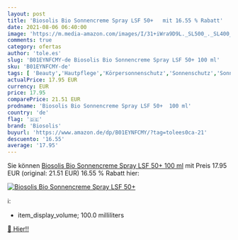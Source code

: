 ```yaml
---
layout: post
title: 'Biosolis Bio Sonnencreme Spray LSF 50+   mit 16.55 % Rabatt'
date: 2021-08-06 06:40:00
image: 'https://m.media-amazon.com/images/I/31+iWra9D9L._SL500_._SL400_.jpg'
comments: true
category: ofertas
author: 'tole.es'
slug: 'B01EYNFCMY-de Biosolis Bio Sonnencreme Spray LSF 50+ 100 ml'
sku: 'B01EYNFCMY-de'
tags: [ 'Beauty','Hautpflege','Körpersonnenschutz','Sonnenschutz','Sonnenschutz & Selbstbräuner','biosolis', ]
actualPrice: 17.95 EUR
currency: EUR
price: 17.95
comparePrice: 21.51 EUR
prodname: 'Biosolis Bio Sonnencreme Spray LSF 50+  100 ml'
country: 'de'
flag: '🇩🇪'
brand: 'Biosolis'
buyurl: 'https://www.amazon.de/dp/B01EYNFCMY/?tag=tolees0ca-21'
descuento: '16.55'
average: '17.95'
---
```


Sie können [Biosolis Bio Sonnencreme Spray LSF 50+  100 ml](https://www.amazon.de/dp/B01EYNFCMY/?tag=tolees0ca-21) mit Preis 17.95 EUR (original: 21.51 EUR) 16.55 % Rabatt hier:

[![Biosolis Bio Sonnencreme Spray LSF 50+  ](https://m.media-amazon.com/images/I/31+iWra9D9L._SL500_._SL400_.jpg)](https://www.amazon.de/dp/B01EYNFCMY/?tag=tolees0ca-21)

ℹ️:

- item_display_volume; 100.0 milliliters

[🛒 Hier!!](https://www.amazon.de/dp/B01EYNFCMY/?tag=tolees0ca-21)
